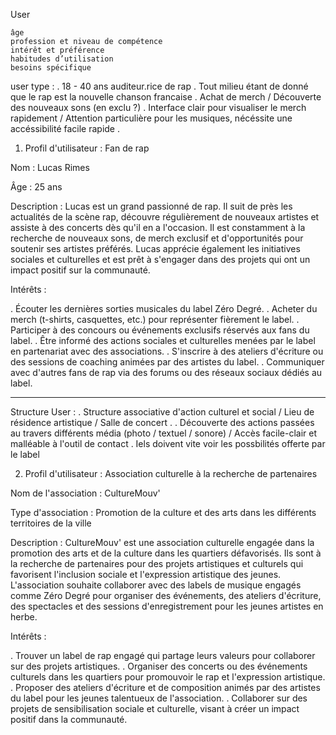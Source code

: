 User

    âge
    profession et niveau de compétence
    intérêt et préférence
    habitudes d’utilisation
    besoins spécifique

user type :
 . 18 - 40 ans auditeur.rice de rap
 . Tout milieu étant de donné que le rap est la nouvelle chanson francaise
 . Achat de merch / Découverte des nouveaux sons (en exclu ?)
 . Interface clair pour visualiser le merch rapidement / Attention particulière pour les musiques, nécéssite une accéssibilité facile rapide
 . 

1. Profil d'utilisateur : Fan de rap

Nom : Lucas Rimes

Âge : 25 ans

Description : Lucas est un grand passionné de rap. Il suit de près les actualités de la scène rap, découvre régulièrement de nouveaux artistes et assiste à des concerts dès qu'il en a l'occasion. 
Il est constamment à la recherche de nouveaux sons, de merch exclusif et d'opportunités pour soutenir ses artistes préférés. Lucas apprécie également les initiatives sociales et culturelles et est prêt à s'engager dans des projets qui ont un impact positif sur la communauté.

Intérêts :

 . Écouter les dernières sorties musicales du label Zéro Degré.
 . Acheter du merch (t-shirts, casquettes, etc.) pour représenter fièrement le label.
 . Participer à des concours ou événements exclusifs réservés aux fans du label.
 . Être informé des actions sociales et culturelles menées par le label en partenariat avec des associations.
 . S'inscrire à des ateliers d'écriture ou des sessions de coaching animées par des artistes du label.
 . Communiquer avec d'autres fans de rap via des forums ou des réseaux sociaux dédiés au label.

--------------------------------

Structure User : 
 . Structure associative d'action culturel et social / Lieu de résidence artistique / Salle de concert 
 . 
 . Découverte des actions passées au travers différents média (photo / textuel / sonore) / Accès facile-clair et malléable à l'outil de contact
 . Iels doivent vite voir les possbilités offerte par le label
 
2. Profil d'utilisateur : Association culturelle à la recherche de partenaires

Nom de l'association : CultureMouv'

Type d'association : Promotion de la culture et des arts dans les différents territoires de la ville

Description : CultureMouv' est une association culturelle engagée dans la promotion des arts et de la culture dans les quartiers défavorisés. Ils sont à la recherche de partenaires pour des projets artistiques et culturels qui favorisent l'inclusion sociale et l'expression artistique des jeunes. 
L'association souhaite collaborer avec des labels de musique engagés comme Zéro Degré pour organiser des événements, des ateliers d'écriture, des spectacles et des sessions d'enregistrement pour les jeunes artistes en herbe.

Intérêts :

 . Trouver un label de rap engagé qui partage leurs valeurs pour collaborer sur des projets artistiques.
 . Organiser des concerts ou des événements culturels dans les quartiers pour promouvoir le rap et l'expression artistique.
 . Proposer des ateliers d'écriture et de composition animés par des artistes du label pour les jeunes talentueux de l'association.
 . Collaborer sur des projets de sensibilisation sociale et culturelle, visant à créer un impact positif dans la communauté.

